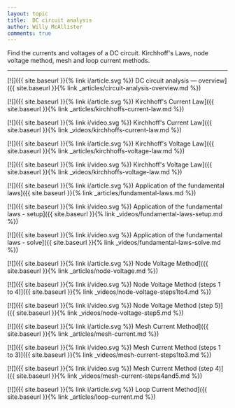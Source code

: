 ```yaml
---
layout: topic
title:  DC circuit analysis
author: Willy McAllister
comments: true
---
```


Find the currents and voltages of a DC circuit. Kirchhoff's Laws, node voltage method, mesh and loop current methods.

----

[![]({{ site.baseurl }}{% link i/article.svg %}) DC circuit analysis — overview]({{ site.baseurl }}{% link _articles/circuit-analysis-overview.md %}) 

[![]({{ site.baseurl }}{% link i/article.svg %}) Kirchhoff's Current Law]({{ site.baseurl }}{% link _articles/kirchhoffs-current-law.md %})

[![]({{ site.baseurl }}{% link i/video.svg %}) Kirchhoff's Current Law]({{ site.baseurl }}{% link _videos/kirchhoffs-current-law.md %})

[![]({{ site.baseurl }}{% link i/article.svg %}) Kirchhoff's Voltage Law]({{ site.baseurl }}{% link _articles/kirchhoffs-voltage-law.md %})

[![]({{ site.baseurl }}{% link i/video.svg %}) Kirchhoff's Voltage Law]({{ site.baseurl }}{% link _videos/kirchhoffs-voltage-law.md %})

[![]({{ site.baseurl }}{% link i/article.svg %}) Application of the fundamental laws]({{ site.baseurl }}{% link _articles/fundamental-laws.md %})

[![]({{ site.baseurl }}{% link i/video.svg %}) Application of the fundamental laws - setup]({{ site.baseurl }}{% link _videos/fundamental-laws-setup.md %})

[![]({{ site.baseurl }}{% link i/video.svg %}) Application of the fundamental laws - solve]({{ site.baseurl }}{% link _videos/fundamental-laws-solve.md %})

[![]({{ site.baseurl }}{% link i/article.svg %}) Node Voltage Method]({{ site.baseurl }}{% link _articles/node-voltage.md %})

[![]({{ site.baseurl }}{% link i/video.svg %}) Node Voltage Method (steps 1 to 4)]({{ site.baseurl }}{% link _videos/node-voltage-steps1to4.md %})

[![]({{ site.baseurl }}{% link i/video.svg %}) Node Voltage Method (step 5)]({{ site.baseurl }}{% link _videos/node-voltage-step5.md %})

[![]({{ site.baseurl }}{% link i/article.svg %}) Mesh Current Method]({{ site.baseurl }}{% link _articles/mesh-current.md %})

[![]({{ site.baseurl }}{% link i/video.svg %}) Mesh Current Method (steps 1 to 3)]({{ site.baseurl }}{% link _videos/mesh-current-steps1to3.md %})

[![]({{ site.baseurl }}{% link i/video.svg %}) Mesh Current Method (step 4)]({{ site.baseurl }}{% link _videos/mesh-current-steps4and5.md %})

[![]({{ site.baseurl }}{% link i/article.svg %}) Loop Current Method]({{ site.baseurl }}{% link _articles/loop-current.md %})

